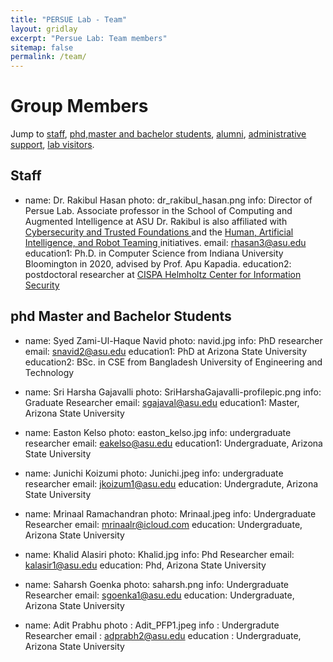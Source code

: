 ```yaml
---
title: "PERSUE Lab - Team"
layout: gridlay
excerpt: "Persue Lab: Team members"
sitemap: false
permalink: /team/
---
```


# Group Members

Jump to [staff](#staff), [phd,master and bachelor students](#master-and-bachelor-students), [alumni](#alumni), [administrative support](#administrative-support), [lab visitors](#lab-visitors).

## Staff
- name: Dr. Rakibul Hasan
  photo: dr_rakibul_hasan.png
  info: Director of Persue Lab. Associate professor in the School of Computing and Augmented Intelligence at ASU
  Dr. Rakibul is also affiliated with <a href= "https://globalsecurity.asu.edu/expertise/cybersecurity-and-trusted-foundations/"> Cybersecurity and Trusted Foundations </a> and the <a href = "https://globalsecurity.asu.edu/expertise/human-artificial-intelligence-and-robot-teaming/">Human, Artificial Intelligence, and Robot Teaming </a> initiatives.
  email: rhasan3@asu.edu
  education1: Ph.D. in Computer Science from Indiana University Bloomington in 2020, advised by Prof. Apu Kapadia.
  education2: postdoctoral researcher at <a href= "https://cispa.de/en"> CISPA Helmholtz Center for Information Security</a> 
 

## phd Master and Bachelor Students


- name: Syed Zami-Ul-Haque Navid
  photo: navid.jpg
  info: PhD researcher 
  email: snavid2@asu.edu
  education1: PhD at Arizona State University
  education2:  BSc. in CSE from Bangladesh University of Engineering and Technology

- name: Sri Harsha Gajavalli
  photo: SriHarshaGajavalli-profilepic.png
  info: Graduate Researcher 
  email: sgajaval@asu.edu 
  education1: Master, Arizona State University 

- name: Easton Kelso 
  photo: easton_kelso.jpg
  info: undergraduate researcher 
  email: eakelso@asu.edu
  education1: Undergraduate, Arizona State University 
  
- name: Junichi Koizumi 
  photo: Junichi.jpeg
  info: undergraduate researcher 
  email: jkoizum1@asu.edu
  education: Undergradute, Arizona State University 

- name: Mrinaal Ramachandran
 photo: Mrinaal.jpeg
 info: Undergraduate Researcher 
 email: mrinaalr@icloud.com
 education: Undergraduate, Arizona State University 

- name: Khalid Alasiri
  photo: Khalid.jpg
  info: Phd Researcher 
  email: kalasir1@asu.edu
  education: Phd, Arizona State University 

- name: Saharsh Goenka
  photo: saharsh.png
  info: Undergraduate Researcher 
  email: sgoenka1@asu.edu
  education: Undergraduate, Arizona State University 

- name: Adit Prabhu
  photo : Adit_PFP1.jpeg
  info : Undergradute Researcher 
  email : adprabh2@asu.edu
  education : Undergraduate, Arizona State University 
  
 

